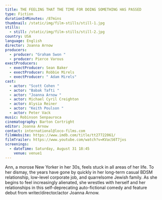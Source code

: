 ```yaml
---
title: THE FEELING THAT THE TIME FOR DOING SOMETHING HAS PASSED
type: Fiction
durationInMinutes: /87mins
thumbnail: /static/img/film-stills/still-1.jpg
stills:
  - still: /static/img/film-stills/still-2.jpg
country: USA
language: English
director: Joanna Arnow
producers:
  - producer: "Graham Swon "
  - producer: Pierce Varous
exectProducers:
  - exectProducer: Sean Baker
  - exectProducer: Robbie Mirels
  - exectProducer: " Adam Mirels"
cast:
  - actor: "Scott Cohen "
  - actor: "Babak Tafti "
  - actor: "Joanna Arnow "
  - actor: Michael Cyril Creighton
  - actor: Alysia Reiner
  - actor: "Keith Poulson "
  - actor: Peter Vack
music: Robinson Senpauroca
cinematography: Barton Cortright
editor: Joanna Arnow
contact: international@loco-films.com
filmWebsite: https://www.imdb.com/title/tt27722061/
filmTrailer: https://www.youtube.com/watch?v=KVacS6T7jxs
screenings:
  - dateTime: Saturday, August 31 18:45
    venue: venue1
---
```

​Ann, a morose New Yorker in her 30s, feels stuck in all areas of her life. To her dismay, the years have gone by quickly in her long-term casual BDSM relationship, low-level corporate job, and quarrelsome Jewish family. As she begins to feel increasingly alienated, she wrestles with herself and her relationships in this self-deprecating auto-fictional comedy and feature debut from writer/director/actor Joanna Arnow.